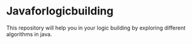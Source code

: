 # Javaforlogicbuilding
 This repository will help you in your logic building by exploring different algorithms in java.
